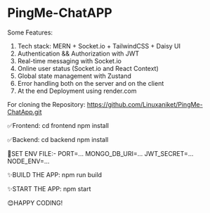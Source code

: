 ﻿# PingMe-ChatAPP

 Some Features:

1. Tech stack: MERN + Socket.io + TailwindCSS + Daisy UI
2. Authentication && Authorization with JWT
3. Real-time messaging with Socket.io
4. Online user status (Socket.io and React Context)
5. Global state management with Zustand
6. Error handling both on the server and on the client
7. At the end Deployment using render.com

For cloning the Repository:
https://github.com/Linuxaniket/PingMe-ChatApp.git

✅Frontend:
cd frontend
npm install

✅Backend:
cd backend
npm install

🔗SET ENV FILE:-
PORT=...
MONGO_DB_URI=...
JWT_SECRET=...
NODE_ENV=...

✨BUILD THE APP:
npm run build

✨START THE APP:
npm start

😊HAPPY CODING!




